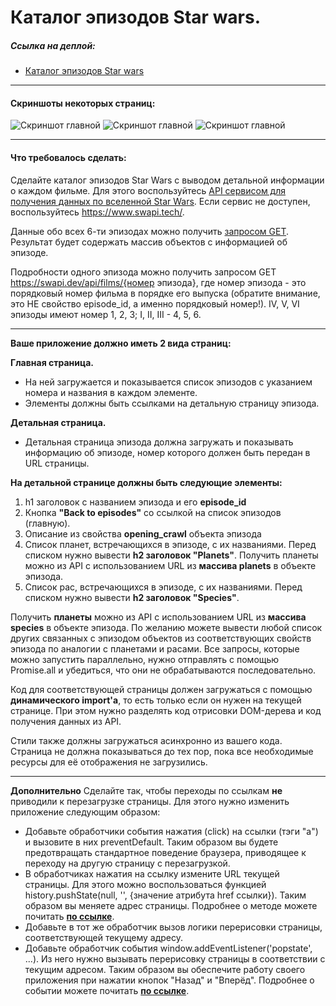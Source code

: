 # Каталог эпизодов Star wars.

##### Ссылка на деплой:
- [Каталог эпизодов Star wars](https://sashadev86.github.io/star-wars-episodes/ 'Каталог эпизодов Star wars')

---

#### Скриншоты некоторых страниц:
![Скриншот главной](star-wars.png 'Скриншот главной')
![Скриншот главной](star-wars1.png 'Скриншот эпизода 1977 года')
![Скриншот главной](star-wars2.png 'Скриншот эпизода 1980 года')

---

#### Что требовалось сделать:

Сделайте каталог эпизодов Star Wars с выводом детальной информации о каждом фильме. Для этого воспользуйтесь [API сервисом для получения данных по вселенной Star Wars](https://swapi.dev/ 'API сервис для получения данных по вселенной Star Wars'). Если сервис не доступен, воспользуйтесь https://www.swapi.tech/.

Данные обо всех 6-ти эпизодах можно получить [запросом GET](https://swapi.dev/api/films/ 'запрос GET'). Результат будет содержать массив объектов с информацией об эпизоде.

Подробности одного эпизода можно получить запросом GET https://swapi.dev/api/films/{номер эпизода}, где номер эпизода - это порядковый номер фильма в порядке его выпуска (обратите внимание, это НЕ свойство episode_id, а именно порядковый номер!). IV, V, VI эпизоды имеют номер 1, 2, 3; I, II, III - 4, 5, 6.

---

**Ваше приложение должно иметь 2 вида страниц:**

**Главная страница.**
- На ней загружается и показывается список эпизодов с указанием номера и названия в каждом элементе.
- Элементы должны быть ссылками на детальную страницу эпизода.

**Детальная страница.**
- Детальная страница эпизода должна загружать и показывать информацию об эпизоде, номер которого должен быть передан в URL страницы.

**На детальной странице должны быть следующие элементы:**
1. h1 заголовок с названием эпизода и его **episode_id**
2. Кнопка **"Back to episodes"** со ссылкой на список эпизодов (главную).
3. Описание из свойства **opening_crawl** объекта эпизода
4. Список планет, встречающихся в эпизоде, с их названиями. Перед списком нужно вывести **h2 заголовок "Planets"**. Получить планеты можно из API с использованием URL из **массива planets** в объекте эпизода.
5. Список рас, встречающихся в эпизоде, с их названиями. Перед списком нужно вывести **h2 заголовок "Species"**.

Получить **планеты** можно из API с использованием URL из **массива species** в объекте эпизода.
По желанию можете вывести любой список других связанных с эпизодом объектов из соответствующих свойств эпизода по аналогии с планетами и расами.
Все запросы, которые можно запустить параллельно, нужно отправлять с помощью Promise.all и убедиться, что они не обрабатываются последовательно.

Код для соответствующей страницы должен загружаться с помощью **динамического import'а**, то есть только если он нужен на текущей странице. При этом нужно разделять код отрисовки DOM-дерева и код получения данных из API.

Стили также должны загружаться асинхронно из вашего кода. Страница не должна показываться до тех пор, пока все необходимые ресурсы для её отображения не загрузились.

---

**Дополнительно**
Сделайте так, чтобы переходы по ссылкам **не** приводили к перезагрузке страницы. Для этого нужно изменить приложение следующим образом:
- Добавьте обработчики события нажатия (click) на ссылки (тэги "a") и вызовите в них preventDefault. Таким образом вы будете предотвращать стандартное поведение браузера, приводящее к переходу на другую страницу с перезагрузкой.
- В обработчиках нажатия на ссылку измените URL текущей страницы. Для этого можно воспользоваться функцией history.pushState(null, '', {значение атрибута href ссылки}). Таким образом вы меняете адрес страницы. Подробнее о методе можете почитать **[по ссылке](https://developer.mozilla.org/ru/docs/Web/API/History/pushState)**.
- Добавьте в тот же обработчик вызов логики перерисовки страницы, соответствующей текущему адресу.
- Добавьте обработчик события window.addEventListener('popstate', ...). Из него нужно вызывать перерисовку страницы в соответствии с текущим адресом. Таким образом вы обеспечите работу своего приложения при нажатии кнопок "Назад" и "Вперёд". Подробнее о событии можете почитать **[по ссылке](https://developer.mozilla.org/ru/docs/Web/API/Window/popstate_event)**.
